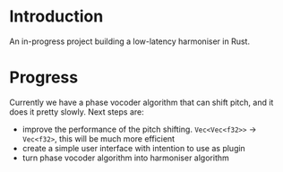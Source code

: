 # Introduction
An in-progress project building a low-latency harmoniser in Rust.

# Progress 
Currently we have a phase vocoder algorithm that can shift pitch, and it does it pretty slowly. Next steps are:

* improve the performance of the pitch shifting. `Vec<Vec<f32>>` -> `Vec<f32>`, this will be much more efficient
* create a simple user interface with intention to use as plugin
* turn phase vocoder algorithm into harmoniser algorithm